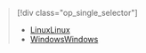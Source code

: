 > [!div class="op_single_selector"]
> * [<span data-ttu-id="c87c5-101">Linux</span><span class="sxs-lookup"><span data-stu-id="c87c5-101">Linux</span></span>](../articles/hdinsight/hdinsight-hadoop-collect-debug-heap-dump-linux.md)
> * [<span data-ttu-id="c87c5-102">Windows</span><span class="sxs-lookup"><span data-stu-id="c87c5-102">Windows</span></span>](../articles/hdinsight/hdinsight-hadoop-collect-debug-heap-dumps.md)
> 
> 

